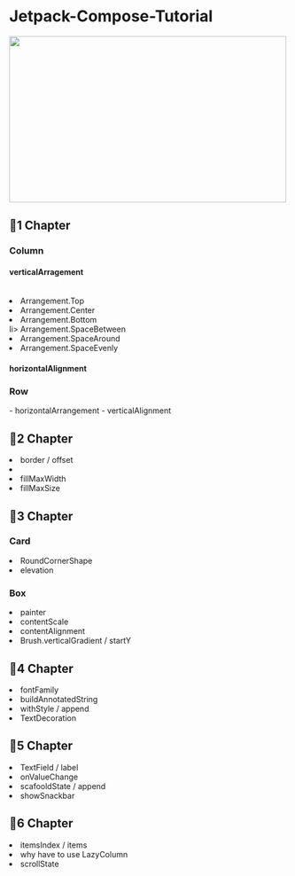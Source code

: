 # Jetpack-Compose-Tutorial

<img src="https://velog.velcdn.com/images/workspace/post/242af9e8-77be-432f-b1f3-71eff291b781/android-jetpack-header.png" width="500" height ="300"><br>
<h2>🍎1 Chapter</h2>
  
<h3>Column</h3>
  <h4>verticalArragement </h4><br> 
  <li>Arrangement.Top</li>
  <li>Arrangement.Center</li>
  <li>Arrangement.Bottom</li>
  li> Arrangement.SpaceBetween</li>
  <li>Arrangement.SpaceAround</li>
  <li>Arrangement.SpaceEvenly</li>
  
  <h4>horizontalAlignment</h4>
 
  
 <h3>Row</h3> 
 - horizontalArrangement
 - verticalAlignment
  
  
 <h2>🍎2 Chapter</h2>
 <li>border / offset<li>
 <li>fillMaxWidth</li>
  <li>fillMaxSize</li>

 <h2>🍎3 Chapter</h2> 
 <h3> Card</h3>
 <li>RoundCornerShape</li>
  <li>elevation</li>
  
<h3>Box</h3>
 <li>painter </li>
 <li>contentScale</li>
 <li>contentAlignment</li>
 <li>Brush.verticalGradient / startY</li>

<h2>🍎4 Chapter</h2>
<li>fontFamily</li>
<li>buildAnnotatedString</li>
<li>withStyle / append</li>
<li>TextDecoration</li>

 <h2>🍎5 Chapter</h2>
<li>TextField / label</li>
<li>onValueChange</li>
<li>scafooldState / append</li>
<li>showSnackbar</li>

<h2>🍎6 Chapter</h2>
<li>itemsIndex / items</li>
<li>why have to use LazyColumn</li>
<li>scrollState</li>
